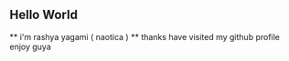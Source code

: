 ## Hello World
** i'm rashya yagami ( naotica ) **
thanks have visited my github profile
enjoy guya
